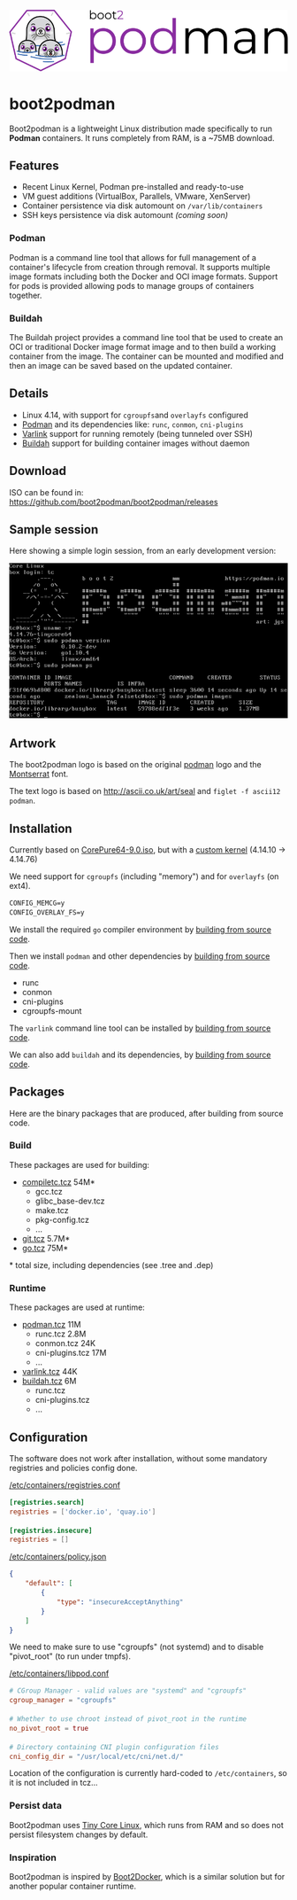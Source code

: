 ![boot2podman logo](logo.png)
# boot2podman

Boot2podman is a lightweight Linux distribution made specifically to run
**Podman** containers. It runs completely from RAM, is a
~75MB download.

## Features

* Recent Linux Kernel, Podman pre-installed and ready-to-use
* VM guest additions (VirtualBox, Parallels, VMware, XenServer)
* Container persistence via disk automount on `/var/lib/containers`
* SSH keys persistence via disk automount _(coming soon)_

### Podman

Podman is a command line tool that allows for full management of a container's lifecycle from creation
through removal. It supports multiple image formats including both the Docker and OCI image formats.
Support for pods is provided allowing pods to manage groups of containers together.

### Buildah

The Buildah project provides a command line tool that be used to create an OCI or traditional Docker
image format image and to then build a working container from the image.  The container can be mounted
and modified and then an image can be saved based on the updated container.

## Details

* Linux 4.14, with support for `cgroupfs`and `overlayfs` configured
* [Podman](https://podman.io/) and its dependencies like: `runc`, `conmon`, `cni-plugins`
* [Varlink](https://varlink.org) support for running remotely (being tunneled over SSH)
* [Buildah](https://buildah.io/) support for building container images without daemon

## Download

ISO can be found in: https://github.com/boot2podman/boot2podman/releases

## Sample session

Here showing a simple login session, from an early development version:

![screenshot logo](screenshot.png)

## Artwork

The boot2podman logo is based on the original [podman](https://github.com/containers/libpod) logo and the [Montserrat](https://github.com/JulietaUla/Montserrat) font.

The text logo is based on http://ascii.co.uk/art/seal and `figlet -f ascii12 podman`.

## Installation

Currently based on [CorePure64-9.0.iso](http://www.tinycorelinux.net/9.x/x86_64/release/CorePure64-9.0.iso), but with a [custom kernel](custom_kernel.md) (4.14.10 -> 4.14.76)

We need support for `cgroupfs` (including "memory") and for `overlayfs` (on ext4).

``` txt
CONFIG_MEMCG=y
CONFIG_OVERLAY_FS=y
```

We install the required `go` compiler environment by [building from source code](building_go.md).

Then we install `podman` and other dependencies by [building from source code](building_podman.md).

* runc
* conmon
* cni-plugins
* cgroupfs-mount

The `varlink` command line tool can be installed by [building from source code](building_varlink.md).

We can also add `buildah` and its dependencies, by [building from source code](building_buildah.md).

## Packages

Here are the binary packages that are produced, after building from source code.

### Build

These packages are used for building:

* [compiletc.tcz](http://www.tinycorelinux.net/9.x/x86_64/tcz/compiletc.tcz) 54M*
  * gcc.tcz
  * glibc_base-dev.tcz
  * make.tcz
  * pkg-config.tcz
  * ...
* [git.tcz](http://www.tinycorelinux.net/9.x/x86_64/tcz/git.tcz) 5.7M*
* [go.tcz](https://dl.bintray.com/boot2podman/tinycorelinux/9.x/x86_64/tcz/go.tcz) 75M*

\* total size, including dependencies (see .tree and .dep)

### Runtime

These packages are used at runtime:

* [podman.tcz](https://dl.bintray.com/boot2podman/tinycorelinux/9.x/x86_64/tcz/podman.tcz) 11M
  * runc.tcz 2.8M
  * conmon.tcz 24K
  * cni-plugins.tcz 17M
  * ...
* [varlink.tcz](https://dl.bintray.com/boot2podman/tinycorelinux/9.x/x86_64/tcz/varlink.tcz) 44K
* [buildah.tcz](https://dl.bintray.com/boot2podman/tinycorelinux/9.x/x86_64/tcz/buildah.tcz) 6M
  * runc.tcz
  * cni-plugins.tcz
  * ...

## Configuration

The software does not work after installation, without some mandatory registries and policies config done.

[/etc/containers/registries.conf](files/containers/registries.conf)
``` toml
[registries.search]
registries = ['docker.io', 'quay.io']

[registries.insecure]
registries = []
```

[/etc/containers/policy.json](files/containers/policy.json)
``` json
{
    "default": [
        {
            "type": "insecureAcceptAnything"
        }
    ]
}
```

We need to make sure to use "cgroupfs" (not systemd) and to disable "pivot_root" (to run under tmpfs).

[/etc/containers/libpod.conf](files/containers/libpod.conf)
``` toml
# CGroup Manager - valid values are "systemd" and "cgroupfs"
cgroup_manager = "cgroupfs"

# Whether to use chroot instead of pivot_root in the runtime
no_pivot_root = true

# Directory containing CNI plugin configuration files
cni_config_dir = "/usr/local/etc/cni/net.d/"
```
Location of the configuration is currently hard-coded to `/etc/containers`, so it is not included in tcz...

### Persist data

Boot2podman uses [Tiny Core Linux](http://tinycorelinux.net), which runs from
RAM and so does not persist filesystem changes by default.

### Inspiration

Boot2podman is inspired by [Boot2Docker](https://github.com/boot2docker/boot2docker), which is
a similar solution but for another popular container runtime.
